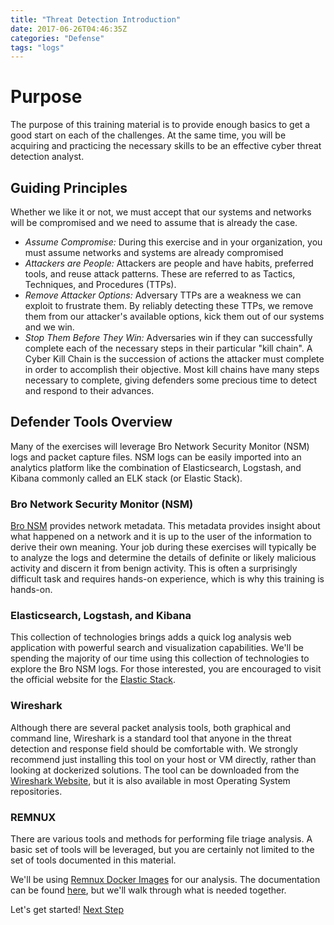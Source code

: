 ```yaml
---
title: "Threat Detection Introduction"
date: 2017-06-26T04:46:35Z
categories: "Defense" 
tags: "logs"
---
```


# Purpose

The purpose of this training material is to provide enough basics to get a good start on each of the challenges.  At the same time, you will be acquiring and practicing the necessary skills to be an effective cyber threat detection analyst.

## Guiding Principles

Whether we like it or not, we must accept that our systems and networks will be compromised and we need to assume that is already the case.

 - *Assume Compromise:* During this exercise and in your organization, you must assume networks and systems are already compromised
 - *Attackers are People:* Attackers are people and have habits, preferred tools, and reuse attack patterns.  These are referred to as Tactics, Techniques, and Procedures (TTPs).
 - *Remove Attacker Options:* Adversary TTPs are a weakness we can exploit to frustrate them.  By reliably detecting these TTPs, we remove them from our attacker's available options, kick them out of our systems and we win.
 - *Stop Them Before They Win:* Adversaries win if they can successfully complete each of the necessary steps in their particular "kill chain".  A Cyber Kill Chain is the succession of actions the attacker must complete in order to accomplish their objective.  Most kill chains have many steps necessary to complete, giving defenders some precious time to detect and respond to their advances.

## Defender Tools Overview

Many of the exercises will leverage Bro Network Security Monitor (NSM) logs and packet capture files.  NSM logs can be easily imported into an analytics platform like the combination of Elasticsearch, Logstash, and Kibana commonly called an ELK stack (or Elastic Stack).

### Bro Network Security Monitor (NSM)

[Bro NSM](https://www.bro.org/) provides network metadata.  This metadata provides insight about what happened on a network and it is up to the user of the information to derive their own meaning.  Your job during these exercises will typically be to analyze the logs and determine the details of definite or likely malicious activity and discern it from benign activity.  This is often a surprisingly difficult task and requires hands-on experience, which is why this training is hands-on.

### Elasticsearch, Logstash, and Kibana

This collection of technologies brings adds a quick log analysis web application with powerful search and visualization capabilities.  We'll be spending the majority of our time using this collection of technologies to explore the Bro NSM logs.  For those interested, you are encouraged to visit the official website for the [Elastic Stack](https://www.elastic.co/webinars/introduction-elk-stack).

### Wireshark

Although there are several packet analysis tools, both graphical and command line, Wireshark is a standard tool that anyone in the threat detection and response field should be comfortable with.  We strongly recommend just installing this tool on your host or VM directly, rather than looking at dockerized solutions.  The tool can be downloaded from the [Wireshark Website](https://www.wireshark.org/), but it is also available in most Operating System repositories.

### REMNUX

There are various tools and methods for performing file triage analysis.  A basic set of tools will be leveraged, but you are certainly not limited to the set of tools documented in this material.

We'll be using [Remnux Docker Images](https://hub.docker.com/r/remnux/) for our analysis.  The documentation can be found [here](https://remnux.org/docs/containers/malware-analysis/), but we'll walk through what is needed together.


Let's get started! [Next Step](/defense/getting_started/)


